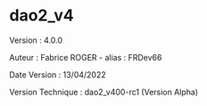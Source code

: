 # dao2_v4

Version : 4.0.0

Auteur : Fabrice ROGER - alias : FRDev66

Date Version : 13/04/2022

Version Technique : dao2_v400-rc1 (Version Alpha)
